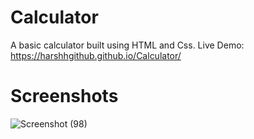 # Calculator
A basic calculator built using HTML and Css.
Live Demo: https://harshhgithub.github.io/Calculator/

# Screenshots

![Screenshot (98)](https://github.com/harshhgithub/Calculator/assets/133668600/4f406e78-87e1-466a-a6a3-cc6c29d1a4a1)
